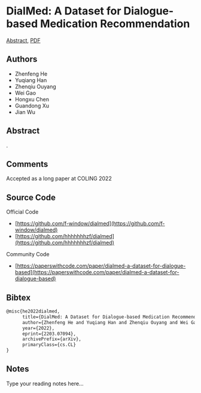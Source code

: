 
# DialMed: A Dataset for Dialogue-based Medication Recommendation

[Abstract](https://arxiv.org/abs/2203.07094), [PDF](https://arxiv.org/pdf/2203.07094.pdf)

## Authors

- Zhenfeng He
- Yuqiang Han
- Zhenqiu Ouyang
- Wei Gao
- Hongxu Chen
- Guandong Xu
- Jian Wu

## Abstract

.

## Comments

Accepted as a long paper at COLING 2022

## Source Code

Official Code

- [https://github.com/f-window/dialmed](https://github.com/f-window/dialmed)
- [https://github.com/hhhhhhhzf/dialmed](https://github.com/hhhhhhhzf/dialmed)

Community Code

- [https://paperswithcode.com/paper/dialmed-a-dataset-for-dialogue-based](https://paperswithcode.com/paper/dialmed-a-dataset-for-dialogue-based)

## Bibtex

```tex
@misc{he2022dialmed,
      title={DialMed: A Dataset for Dialogue-based Medication Recommendation}, 
      author={Zhenfeng He and Yuqiang Han and Zhenqiu Ouyang and Wei Gao and Hongxu Chen and Guandong Xu and Jian Wu},
      year={2022},
      eprint={2203.07094},
      archivePrefix={arXiv},
      primaryClass={cs.CL}
}
```

## Notes

Type your reading notes here...

